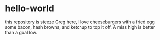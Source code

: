 # hello-world
this repository is steeze
Greg here, I love cheeseburgers with a fried egg some bacon, hash browns, and ketchup to top it off. A miss high is better than a goal low. 
